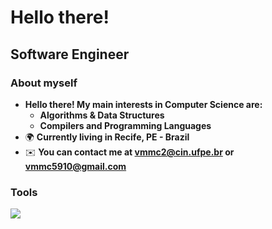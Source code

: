 Hello there!
=====================================================================================================================================================

Software Engineer
--------------------------------------------------------------------------------

### About myself
* __Hello there! My main interests in Computer Science are:__
  * __Algorithms & Data Structures__
  * __Compilers and Programming Languages__
*   🌍  __Currently living in Recife, PE - Brazil__
*   ✉️  __You can contact me at [vmmc2@cin.ufpe.br](mailto:vmmc2@cin.ufpe.br) or [vmmc5910@gmail.com](mailto:vmmc5910@gmail.com)__

### Tools
<p align="left">
  <a href="https://skillicons.dev">
    <img src="https://skillicons.dev/icons?i=cpp,python,ts,js,html,css,react,tailwind,django,express,nest,postgresql" />
  </a>
</p>
